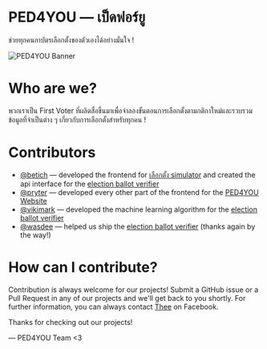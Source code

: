 # PED4YOU — เป็ดฟอร์ยู

ช่วยทุกคนกาบัตรเลือกตั้งของตัวเองได้อย่างมั่นใจ !

![PED4YOU Banner](https://user-images.githubusercontent.com/28398789/232341705-dcd9a010-d4b7-4899-9d1f-8a3d3b791f2f.png)

# Who are we?

พวกเราเป็น First Voter ที่ผลิตสื่อขึ้นมาเพื่อจำลองขั้นตอนการเลือกตั้งตามกติกาใหม่และรวบรวมข้อมูลที่จำเป็นต่าง ๆ เกี่ยวกับการเลือกตั้งสำหรับทุกคน !

# Contributors

- [@betich](https://github.com/betich) — developed the frontend for [เลือกตั้ง simulator](https://github.com/PED4you/ped4you-website) and created the api interface for the [election ballot verifier](https://github.com/PED4you/ped4you-cross-detection)
- [@pryter](https://github.com/pryter) — developed every other part of the frontend for the [PED4YOU Website](https://github.com/PED4you/ped4you-website)
- [@vikimark](https://github.com/vikimark) — developed the machine learning algorithm for the [election ballot verifier](https://github.com/PED4you/ped4you-cross-detection)
- [@wasdee](https://github.com/wasdee) — helped us ship the [election ballot verifier](https://github.com/PED4you/ped4you-cross-detection) (thanks again by the way!)

# How can I contribute?

Contribution is always welcome for our projects! Submit a GitHub issue or a Pull Request in any of our projects and we'll get back to you shortly. For further information, you can always contact [Thee](https://facebook.com/panithi.makthiengtrong) on Facebook.

Thanks for checking out our projects!

— PED4YOU Team <3
